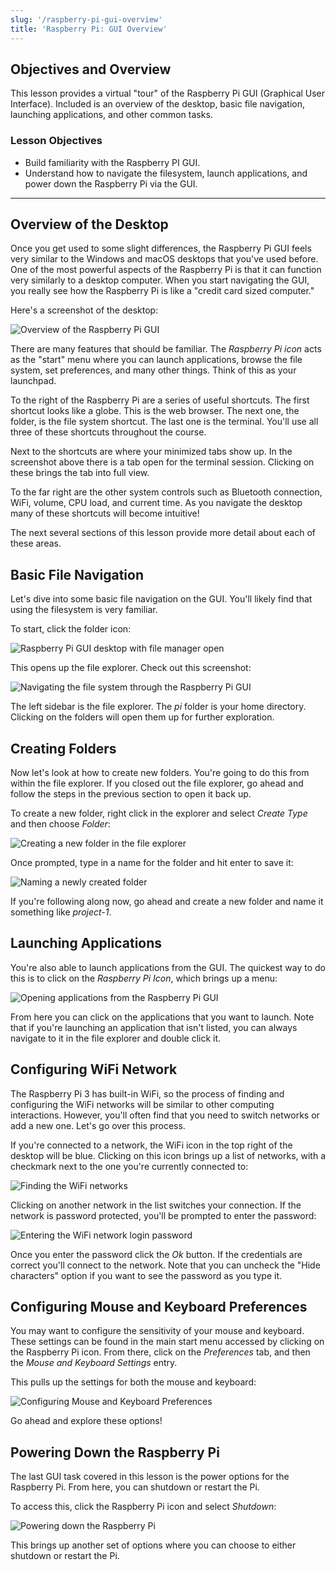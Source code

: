 ```yaml
---
slug: '/raspberry-pi-gui-overview'
title: 'Raspberry Pi: GUI Overview'
---
```


## Objectives and Overview

This lesson provides a virtual "tour" of the Raspberry Pi GUI (Graphical User Interface). Included is an overview of the desktop, basic file navigation, launching applications, and other common tasks.

### Lesson Objectives

- Build familiarity with the Raspberry PI GUI.
- Understand how to navigate the filesystem, launch applications, and power down the Raspberry Pi via the GUI.

---

## Overview of the Desktop

Once you get used to some slight differences, the Raspberry Pi GUI feels very similar to the Windows and macOS desktops that you've used before. One of the most powerful aspects of the Raspberry Pi is that it can function very similarly to a desktop computer. When you start navigating the GUI, you really see how the Raspberry Pi is like a "credit card sized computer."

Here's a screenshot of the desktop:

![Overview of the Raspberry Pi GUI](../images/gui-desktop-overview.jpg)

There are many features that should be familiar. The _Raspberry Pi icon_ acts as the "start" menu where you can launch applications, browse the file system, set preferences, and many other things. Think of this as your launchpad.

To the right of the Raspberry Pi are a series of useful shortcuts. The first shortcut looks like a globe. This is the web browser. The next one, the folder, is the file system shortcut. The last one is the terminal. You'll use all three of these shortcuts throughout the course.

Next to the shortcuts are where your minimized tabs show up. In the screenshot above there is a tab open for the terminal session. Clicking on these brings the tab into full view.

To the far right are the other system controls such as Bluetooth connection, WiFi, volume, CPU load, and current time. As you navigate the desktop many of these shortcuts will become intuitive!

The next several sections of this lesson provide more detail about each of these areas.

## Basic File Navigation

Let's dive into some basic file navigation on the GUI. You'll likely find that using the filesystem is very familiar.

To start, click the folder icon:

![Raspberry Pi GUI desktop with file manager open](../images/gui-desktop-file-manager.jpg)

This opens up the file explorer. Check out this screenshot:

![Navigating the file system through the Raspberry Pi GUI](../images/gui-navigating-files.jpg)

The left sidebar is the file explorer. The _pi_ folder is your home directory. Clicking on the folders will open them up for further exploration.

## Creating Folders

Now let's look at how to create new folders. You're going to do this from within the file explorer. If you closed out the file explorer, go ahead and follow the steps in the previous section to open it back up.

To create a new folder, right click in the explorer and select _Create Type_ and then choose _Folder_:

![Creating a new folder in the file explorer](../images/gui-creating-new-folder.jpg)

Once prompted, type in a name for the folder and hit enter to save it:

![Naming a newly created folder](../images/gui-creating-new-folder-2.jpg)

If you're following along now, go ahead and create a new folder and name it something like _project-1_.

## Launching Applications

You're also able to launch applications from the GUI. The quickest way to do this is to click on the _Raspberry Pi Icon_, which brings up a menu:

![Opening applications from the Raspberry Pi GUI](../images/gui-opening-apps.jpg)

From here you can click on the applications that you want to launch. Note that if you're launching an application that isn't listed, you can always navigate to it in the file explorer and double click it.

## Configuring WiFi Network

The Raspberry Pi 3 has built-in WiFi, so the process of finding and configuring the WiFi networks will be similar to other computing interactions. However, you'll often find that you need to switch networks or add a new one. Let's go over this process.

If you're connected to a network, the WiFi icon in the top right of the desktop will be blue. Clicking on this icon brings up a list of networks, with a checkmark next to the one you're currently connected to:

![Finding the WiFi networks](../images/gui-wifi-networks.jpg)

Clicking on another network in the list switches your connection. If the network is password protected, you'll be prompted to enter the password:

![Entering the WiFi network login password](../images/gui-wifi-changing-network.jpg)

Once you enter the password click the _Ok_ button. If the credentials are correct you'll connect to the network. Note that you can uncheck the "Hide characters" option if you want to see the password as you type it.

## Configuring Mouse and Keyboard Preferences

You may want to configure the sensitivity of your mouse and keyboard. These settings can be found in the main start menu accessed by clicking on the Raspberry Pi icon. From there, click on the _Preferences_ tab, and then the _Mouse and Keyboard Settings_ entry.

This pulls up the settings for both the mouse and keyboard:

![Configuring Mouse and Keyboard Preferences](../images/gui-mouse-keyboard-preferences.jpg)

Go ahead and explore these options!

## Powering Down the Raspberry Pi

The last GUI task covered in this lesson is the power options for the Raspberry Pi. From here, you can shutdown or restart the Pi.

To access this, click the Raspberry Pi icon and select _Shutdown_:

![Powering down the Raspberry Pi](../images/gui-power-off-pi.jpg)

This brings up another set of options where you can choose to either shutdown or restart the Pi.
